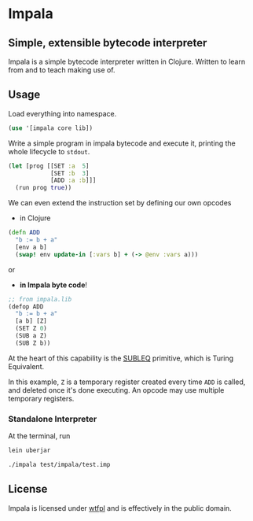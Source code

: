 # Impala
## Simple, extensible bytecode interpreter

Impala is a simple bytecode interpreter written in Clojure.
Written to learn from and to teach making use of.


## Usage

Load everything into namespace.

```clojure
(use '[impala core lib])
```

Write a simple program in impala bytecode and execute it,
printing the whole lifecycle to `stdout`.

```clojure
(let [prog [[SET :a  5]
            [SET :b  3]
            [ADD :a :b]]]
  (run prog true))
```

We can even extend the instruction set by defining our own opcodes

* in Clojure
```clojure
(defn ADD
  "b := b + a"
  [env a b]
  (swap! env update-in [:vars b] + (-> @env :vars a)))
```

or

* __in Impala byte code__!
```clojure
;; from impala.lib
(defop ADD
  "b := b + a"
  [a b] [Z]
  (SET Z 0)
  (SUB a Z)
  (SUB Z b))
```

At the heart of this capability is the [SUBLEQ](https://en.wikipedia.org/wiki/One_instruction_set_computer#Subtract_and_branch_if_less_than_or_equal_to_zero) primitive, which is Turing Equivalent.

In this example, `Z` is a temporary register created every time `ADD` is called, and deleted once it's done executing.
An opcode may use multiple temporary registers.

### Standalone Interpreter

At the terminal, run

```bash
lein uberjar

./impala test/impala/test.imp
```


## License

Impala is licensed under [wtfpl](http://www.wtfpl.net/) and is effectively in the public domain.
